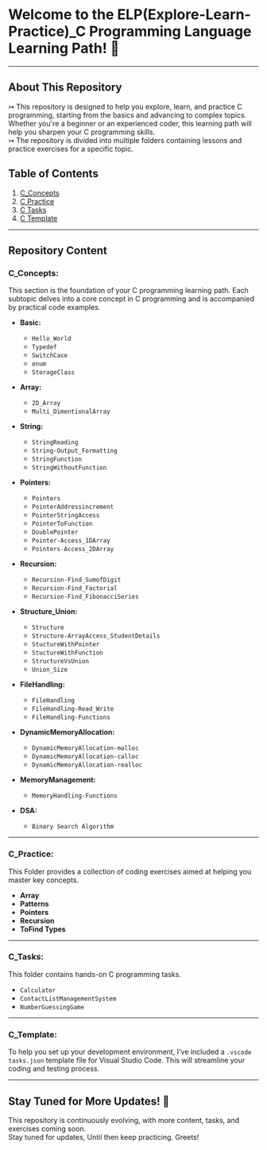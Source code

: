 # Welcome to the ELP(Explore-Learn-Practice)_C Programming Language Learning Path! 👋 
---
## About This Repository
↣ This repository is designed to help you explore, learn, and practice C programming, starting from the basics and advancing to complex topics. Whether you're a beginner or an experienced coder, this learning path will help you sharpen your C programming skills. <br>
↣ The repository is divided into multiple folders containing lessons and practice exercises for a specific topic. 

## Table of Contents
1. [C_Concepts](#C_Concepts)  
2. [C Practice](#C_Practice)
3. [C Tasks](#C_Tasks)
4. [C Template](#C_Template)
---
## Repository Content

### C_Concepts:
This section is the foundation of your C programming learning path. Each subtopic delves into a core concept in C programming and is accompanied by practical code examples.

- **Basic:**
   - `Hello_World`
   - `Typedef`
   - `SwitchCase`
   - `enum`
   - `StorageClass`

- **Array:**
   - `2D_Array`
   - `Multi_DimentionalArray`

- **String:**
   - `StringReading`
   - `String-Output_Formatting`
   - `StringFunction`
   - `StringWithoutFunction`

- **Pointers:**
   - `Pointers`
   - `PointerAddressincrement`
   - `PointerStringAccess`
   - `PointerToFunction`
   - `DoublePointer`
   - `Pointer-Access_1DArray`
   - `Pointers-Access_2DArray`

- **Recursion:**
   - `Recursion-Find_SumofDigit`
   - `Recursion-Find_Factorial`
   - `Recursion-Find_FibonacciSeries`

- **Structure_Union:**
   - `Structure`
   - `Structure-ArrayAccess_StudentDetails`
   - `StuctureWithPointer`
   - `StuctureWithFunction`
   - `StructureVsUnion`
   - `Union_Size`

- **FileHandling:**
   - `FileHandling`
   - `FileHandling-Read_Write`
   - `FileHandling-Functions`

- **DynamicMemoryAllocation:**
   - `DynamicMemoryAllocation-malloc`
   - `DynamicMemoryAllocation-calloc`
   - `DynamicMemoryAllocation-realloc`

- **MemoryManagement:**
   - `MemoryHandling-Functions`

- **DSA:**
   - `Binary Search Algorithm`

---

### C_Practice:

This Folder provides a collection of coding exercises aimed at helping you master key concepts.

- **Array**
- **Patterns**
- **Pointers**
- **Recursion**
- **ToFind Types**

---

### C_Tasks:

This folder contains hands-on C programming tasks.

- `Calculator`
- `ContactListManagementSystem`
- `NumberGuessingGame`

---

### C_Template:

To help you set up your development environment, I've included a `.vscode tasks.json` template file for Visual Studio Code. This will streamline your coding and testing process.

---

## Stay Tuned for More Updates! 🚀

This repository is continuously evolving, with more content, tasks, and exercises coming soon. <br>
Stay tuned for updates, Until then keep practicing. Greets!



